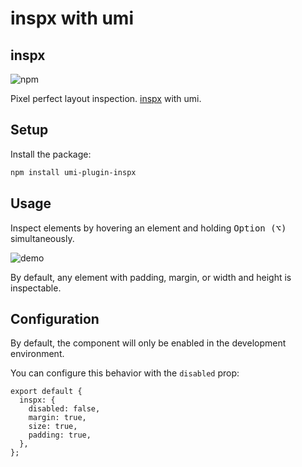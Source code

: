 # inspx with umi

## inspx

![npm](https://img.shields.io/npm/v/umi-plugin-inspx?style=flat&colorA=000000&colorB=000000)

Pixel perfect layout inspection. [inspx](https://github.com/raunofreiberg/inspx) with umi.

## Setup

Install the package:

```sh
npm install umi-plugin-inspx
```

## Usage

Inspect elements by hovering an element and holding <kbd>Option (⌥)</kbd> simultaneously.

![demo](/public/demo.gif)

By default, any element with padding, margin, or width and height is inspectable.

## Configuration

By default, the component will only be enabled in the development environment.

You can configure this behavior with the `disabled` prop:

```tsx
export default {
  inspx: {
    disabled: false,
    margin: true,
    size: true,
    padding: true,
  },
};
```
